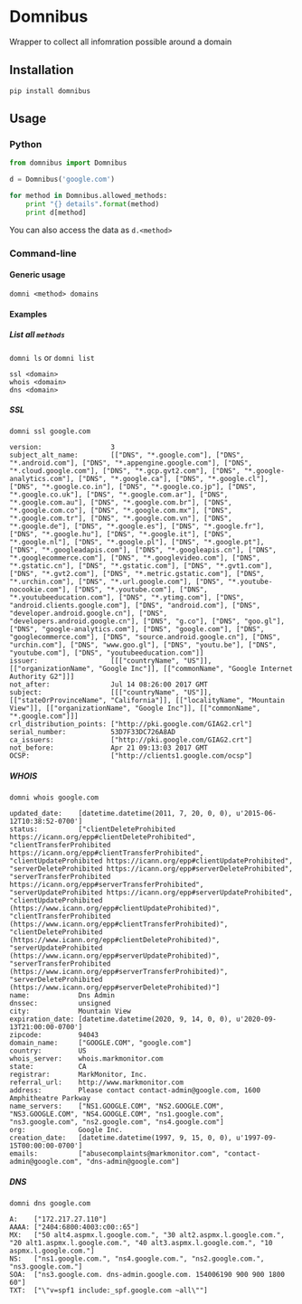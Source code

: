 # Domnibus

Wrapper to collect all infomration possible around a domain

## Installation

```pip install domnibus```

## Usage

### Python

```python
from domnibus import Domnibus

d = Domnibus('google.com')

for method in Domnibus.allowed_methods:
    print "{} details".format(method)
    print d[method]
```

You can also access the data as ```d.<method>```

### Command-line

#### Generic usage
```domni <method> domains```

#### Examples

##### List all ```methods```

```domni ls``` or ```domni list```

```
ssl <domain>
whois <domain>
dns <domain>
```

##### SSL
```domni ssl google.com```

```
version:                 3
subject_alt_name:        [["DNS", "*.google.com"], ["DNS", "*.android.com"], ["DNS", "*.appengine.google.com"], ["DNS", "*.cloud.google.com"], ["DNS", "*.gcp.gvt2.com"], ["DNS", "*.google-analytics.com"], ["DNS", "*.google.ca"], ["DNS", "*.google.cl"], ["DNS", "*.google.co.in"], ["DNS", "*.google.co.jp"], ["DNS", "*.google.co.uk"], ["DNS", "*.google.com.ar"], ["DNS", "*.google.com.au"], ["DNS", "*.google.com.br"], ["DNS", "*.google.com.co"], ["DNS", "*.google.com.mx"], ["DNS", "*.google.com.tr"], ["DNS", "*.google.com.vn"], ["DNS", "*.google.de"], ["DNS", "*.google.es"], ["DNS", "*.google.fr"], ["DNS", "*.google.hu"], ["DNS", "*.google.it"], ["DNS", "*.google.nl"], ["DNS", "*.google.pl"], ["DNS", "*.google.pt"], ["DNS", "*.googleadapis.com"], ["DNS", "*.googleapis.cn"], ["DNS", "*.googlecommerce.com"], ["DNS", "*.googlevideo.com"], ["DNS", "*.gstatic.cn"], ["DNS", "*.gstatic.com"], ["DNS", "*.gvt1.com"], ["DNS", "*.gvt2.com"], ["DNS", "*.metric.gstatic.com"], ["DNS", "*.urchin.com"], ["DNS", "*.url.google.com"], ["DNS", "*.youtube-nocookie.com"], ["DNS", "*.youtube.com"], ["DNS", "*.youtubeeducation.com"], ["DNS", "*.ytimg.com"], ["DNS", "android.clients.google.com"], ["DNS", "android.com"], ["DNS", "developer.android.google.cn"], ["DNS", "developers.android.google.cn"], ["DNS", "g.co"], ["DNS", "goo.gl"], ["DNS", "google-analytics.com"], ["DNS", "google.com"], ["DNS", "googlecommerce.com"], ["DNS", "source.android.google.cn"], ["DNS", "urchin.com"], ["DNS", "www.goo.gl"], ["DNS", "youtu.be"], ["DNS", "youtube.com"], ["DNS", "youtubeeducation.com"]]
issuer:                  [[["countryName", "US"]], [["organizationName", "Google Inc"]], [["commonName", "Google Internet Authority G2"]]]
not_after:               Jul 14 08:26:00 2017 GMT
subject:                 [[["countryName", "US"]], [["stateOrProvinceName", "California"]], [["localityName", "Mountain View"]], [["organizationName", "Google Inc"]], [["commonName", "*.google.com"]]]
crl_distribution_points: ["http://pki.google.com/GIAG2.crl"]
serial_number:           53D7F33DC726A8AD
ca_issuers:              ["http://pki.google.com/GIAG2.crt"]
not_before:              Apr 21 09:13:03 2017 GMT
OCSP:                    ["http://clients1.google.com/ocsp"]
```

##### WHOIS
```domni whois google.com```

```
updated_date:    [datetime.datetime(2011, 7, 20, 0, 0), u'2015-06-12T10:38:52-0700']
status:          ["clientDeleteProhibited https://icann.org/epp#clientDeleteProhibited", "clientTransferProhibited https://icann.org/epp#clientTransferProhibited", "clientUpdateProhibited https://icann.org/epp#clientUpdateProhibited", "serverDeleteProhibited https://icann.org/epp#serverDeleteProhibited", "serverTransferProhibited https://icann.org/epp#serverTransferProhibited", "serverUpdateProhibited https://icann.org/epp#serverUpdateProhibited", "clientUpdateProhibited (https://www.icann.org/epp#clientUpdateProhibited)", "clientTransferProhibited (https://www.icann.org/epp#clientTransferProhibited)", "clientDeleteProhibited (https://www.icann.org/epp#clientDeleteProhibited)", "serverUpdateProhibited (https://www.icann.org/epp#serverUpdateProhibited)", "serverTransferProhibited (https://www.icann.org/epp#serverTransferProhibited)", "serverDeleteProhibited (https://www.icann.org/epp#serverDeleteProhibited)"]
name:            Dns Admin
dnssec:          unsigned
city:            Mountain View
expiration_date: [datetime.datetime(2020, 9, 14, 0, 0), u'2020-09-13T21:00:00-0700']
zipcode:         94043
domain_name:     ["GOOGLE.COM", "google.com"]
country:         US
whois_server:    whois.markmonitor.com
state:           CA
registrar:       MarkMonitor, Inc.
referral_url:    http://www.markmonitor.com
address:         Please contact contact-admin@google.com, 1600 Amphitheatre Parkway
name_servers:    ["NS1.GOOGLE.COM", "NS2.GOOGLE.COM", "NS3.GOOGLE.COM", "NS4.GOOGLE.COM", "ns1.google.com", "ns3.google.com", "ns2.google.com", "ns4.google.com"]
org:             Google Inc.
creation_date:   [datetime.datetime(1997, 9, 15, 0, 0), u'1997-09-15T00:00:00-0700']
emails:          ["abusecomplaints@markmonitor.com", "contact-admin@google.com", "dns-admin@google.com"]
```

##### DNS
```domni dns google.com```

```
A:    ["172.217.27.110"]
AAAA: ["2404:6800:4003:c00::65"]
MX:   ["50 alt4.aspmx.l.google.com.", "30 alt2.aspmx.l.google.com.", "20 alt1.aspmx.l.google.com.", "40 alt3.aspmx.l.google.com.", "10 aspmx.l.google.com."]
NS:   ["ns1.google.com.", "ns4.google.com.", "ns2.google.com.", "ns3.google.com."]
SOA:  ["ns3.google.com. dns-admin.google.com. 154006190 900 900 1800 60"]
TXT:  ["\"v=spf1 include:_spf.google.com ~all\""]
```


